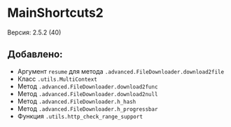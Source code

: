 # MainShortcuts2
Версия: 2.5.2 (40)
## Добавлено:
- Аргумент `resume` для метода `.advanced.FileDownloader.download2file`
- Класс `.utils.MultiContext`
- Метод `.advanced.FileDownloader.download2func`
- Метод `.advanced.FileDownloader.download2null`
- Метод `.advanced.FileDownloader.h_hash`
- Метод `.advanced.FileDownloader.h_progressbar`
- Функция `.utils.http_check_range_support`